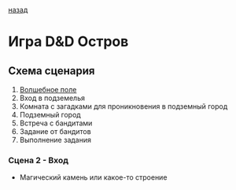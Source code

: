 [назад](/п)
# Игра D&D Остров

## Схема сценария
1. [Волшебное поле](/magic-area.md)
2. Вход в подземелья
3. Комната с загадками для проникновения в подземный город
4. Подземный город
5. Встреча с бандитами
6. Задание от бандитов
7. Выполнение задания

### Сцена 2 - Вход
* Магический камень или какое-то строение

### 



